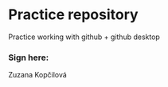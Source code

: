 # Practice repository
Practice working with github + github desktop


### Sign here:
Zuzana Kopčilová